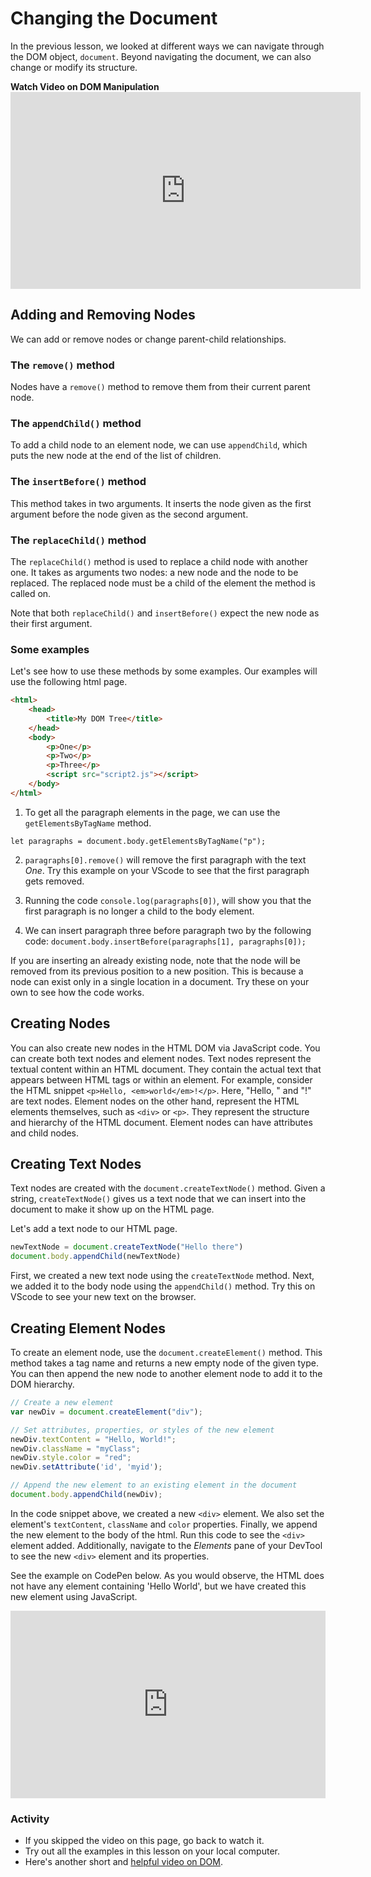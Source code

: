 # Changing the Document
In the previous lesson, we looked at different ways we can navigate through the DOM object, `document`. Beyond navigating the document, we can also change or modify its structure. 

<summary><strong>Watch Video on DOM Manipulation</strong></summary>
<iframe width="560" height="315" src="https://www.youtube.com/embed/y17RuWkWdn8" title="YouTube video player" frameborder="0" allow="accelerometer; autoplay; clipboard-write; encrypted-media; gyroscope; picture-in-picture; web-share" allowfullscreen></iframe>


## Adding and Removing Nodes
We can add or remove nodes or change parent-child relationships.

### The `remove()` method
Nodes have a `remove()` method to remove them from their current parent node.

### The `appendChild()` method
To add a child node to an element node, we can use `appendChild`, which puts
the new node at the end of the list of children.

### The `insertBefore()` method
This method takes in two arguments. It inserts the node given as the first argument before the node given as the second argument.

### The `replaceChild()` method
The `replaceChild()` method is used to replace a child node with another one.
It takes as arguments two nodes: a new node and the node to be replaced. The
replaced node must be a child of the element the method is called on. 

<aside> 

Note that both `replaceChild()` and `insertBefore()` expect the new node as their first argument.

</aside>

### Some examples
Let's see how to use these methods by some examples. Our examples will use the following html page.

```html
<html>
    <head>
        <title>My DOM Tree</title>
    </head>
    <body>
        <p>One</p>
        <p>Two</p>
        <p>Three</p>
        <script src="script2.js"></script>
    </body>
</html>
```

1. To get all the paragraph elements in the page, we can use the `getElementsByTagName` method.

`let paragraphs = document.body.getElementsByTagName("p");`

2. `paragraphs[0].remove()` will remove the first paragraph with the text *One*. Try this example on your VScode to see that the first paragraph gets removed.

3. Running the code `console.log(paragraphs[0])`, will show you that the first paragraph is no longer a child to the body element.

4. We can insert paragraph three before paragraph two by the following code: `document.body.insertBefore(paragraphs[1], paragraphs[0]);`
 


If you are inserting an already existing node, note that the node will be removed from its previous position to a new position. This is because a node can exist only in a single location in a document. Try these on your own to see how the code works.


## Creating Nodes
You can also create new nodes in the HTML DOM via JavaScript code.  You can create both text nodes and element nodes. Text nodes represent the textual content within an HTML document. They contain the actual text that appears between HTML tags or within an element. For example, consider the HTML snippet `<p>Hello, <em>world</em>!</p>`. Here, "Hello, " and "!" are text nodes. Element nodes on the other hand, represent the HTML elements themselves, such as `<div>` or `<p>`. They represent the structure and hierarchy of the HTML document. Element nodes can have attributes and child nodes.

## Creating Text Nodes
Text nodes are created with the `document.createTextNode()` method. Given a string, `createTextNode()` gives us a text node that we can insert into the document to make it show up on the HTML page.

Let's add a text node to our HTML page.

```js
newTextNode = document.createTextNode("Hello there")
document.body.appendChild(newTextNode)
```

First, we created a new text node using the `createTextNode` method. Next, we added it to the body node using the `appendChild()` method. Try this on VScode to see your new text on the browser.

## Creating Element Nodes
To create an element node, use the `document.createElement()` method. This method takes a tag name and returns a new empty node of the given type. You can then append the new node to another element node to add it to the DOM hierarchy.


```js
// Create a new element
var newDiv = document.createElement("div");

// Set attributes, properties, or styles of the new element
newDiv.textContent = "Hello, World!";
newDiv.className = "myClass";
newDiv.style.color = "red";
newDiv.setAttribute('id', 'myid');

// Append the new element to an existing element in the document
document.body.appendChild(newDiv);

```

In the code snippet above, we created a new `<div>` element. We also set the element's `textContent`, `className` and `color` properties. Finally, we append the new element to the body of the html. Run this code to see the `<div>` element added. Additionally, navigate to the *Elements* pane of your DevTool to see the new `<div>` element and its properties. 

See the example on CodePen below. As you would observe, the HTML does not have any element containing 'Hello World', but we have created this new element using JavaScript.

<iframe height="300" style="width: 100%;" scrolling="no" title="Untitled" src="https://codepen.io/OlaperiKB/embed/LYMpREy?default-tab=html%2Cresult" frameborder="no" loading="lazy" allowtransparency="true" allowfullscreen="true">
  See the Pen <a href="https://codepen.io/OlaperiKB/pen/LYMpREy">
  Untitled</a> by Ola (<a href="https://codepen.io/OlaperiKB">@OlaperiKB</a>)
  on <a href="https://codepen.io">CodePen</a>.
</iframe>

### Activity
- If you skipped the video on this page, go back to watch it.
- Try out all the examples in this lesson on your local computer.
- Here's another short and [helpful video on DOM](https://youtu.be/eaLKqoB9Fu0).
